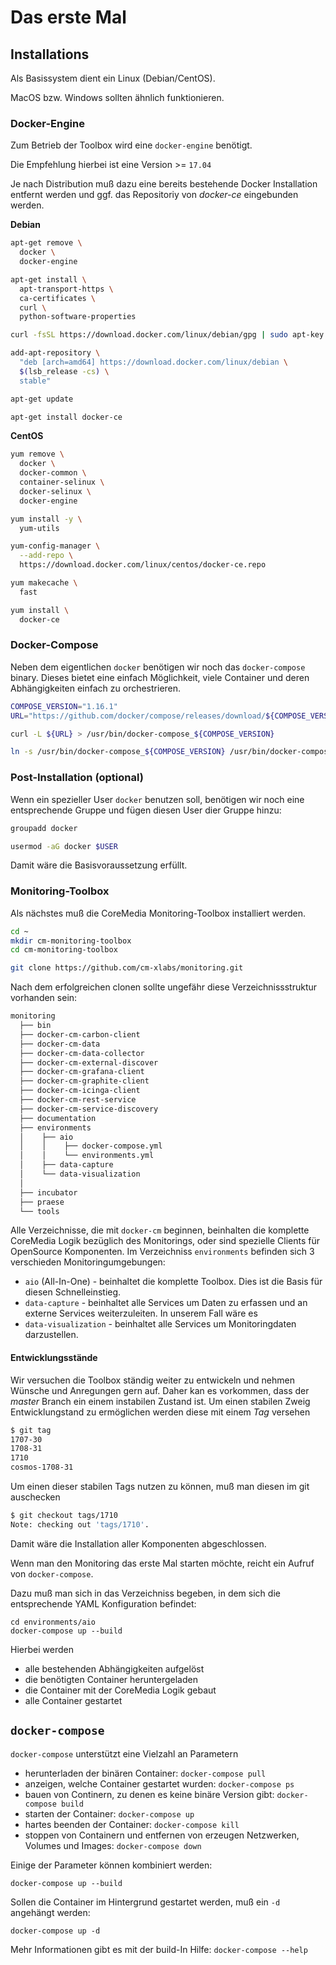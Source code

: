 
# Das erste Mal

## Installations

Als Basissystem dient ein Linux (Debian/CentOS).

MacOS bzw. Windows sollten ähnlich funktionieren.


### Docker-Engine

Zum Betrieb der Toolbox wird eine `docker-engine` benötigt.

Die Empfehlung hierbei ist eine Version >= `17.04`

Je nach Distribution muß dazu eine bereits bestehende Docker Installation entfernt werden und ggf. das Repositoriy von *docker-ce* eingebunden werden.

**Debian**

```bash
apt-get remove \
  docker \
  docker-engine

apt-get install \
  apt-transport-https \
  ca-certificates \
  curl \
  python-software-properties

curl -fsSL https://download.docker.com/linux/debian/gpg | sudo apt-key add -

add-apt-repository \
  "deb [arch=amd64] https://download.docker.com/linux/debian \
  $(lsb_release -cs) \
  stable"

apt-get update

apt-get install docker-ce
```

**CentOS**

```bash
yum remove \
  docker \
  docker-common \
  container-selinux \
  docker-selinux \
  docker-engine

yum install -y \
  yum-utils

yum-config-manager \
  --add-repo \
  https://download.docker.com/linux/centos/docker-ce.repo

yum makecache \
  fast

yum install \
  docker-ce
```

### Docker-Compose

Neben dem eigentlichen `docker` benötigen wir noch das `docker-compose` binary.
Dieses bietet eine einfach Möglichkeit, viele Container und deren Abhängigkeiten einfach zu orchestrieren.

```bash
COMPOSE_VERSION="1.16.1"
URL="https://github.com/docker/compose/releases/download/${COMPOSE_VERSION}/docker-compose-$(uname -s)-$(uname -m)"

curl -L ${URL} > /usr/bin/docker-compose_${COMPOSE_VERSION}

ln -s /usr/bin/docker-compose_${COMPOSE_VERSION} /usr/bin/docker-compose
```

### Post-Installation (optional)

Wenn ein spezieller User `docker` benutzen soll, benötigen wir noch eine entsprechende Gruppe und fügen diesen User dier Gruppe hinzu:

```bash
groupadd docker

usermod -aG docker $USER
```

Damit wäre die Basisvoraussetzung erfüllt.


### Monitoring-Toolbox

Als nächstes muß die CoreMedia Monitoring-Toolbox installiert werden.

```bash
cd ~
mkdir cm-monitoring-toolbox
cd cm-monitoring-toolbox

git clone https://github.com/cm-xlabs/monitoring.git
```

Nach dem erfolgreichen clonen sollte ungefähr diese Verzeichnissstruktur vorhanden sein:

```bash
monitoring
  ├── bin
  ├── docker-cm-carbon-client
  ├── docker-cm-data
  ├── docker-cm-data-collector
  ├── docker-cm-external-discover
  ├── docker-cm-grafana-client
  ├── docker-cm-graphite-client
  ├── docker-cm-icinga-client
  ├── docker-cm-rest-service
  ├── docker-cm-service-discovery
  ├── documentation
  ├── environments
  │    ├── aio
  │    │    ├── docker-compose.yml
  │    │    └── environments.yml
  │    ├── data-capture
  │    └── data-visualization
  │
  ├── incubator
  ├── praese
  └── tools
```

Alle Verzeichnisse, die mit `docker-cm` beginnen, beinhalten die komplette CoreMedia Logik bezüglich des Monitorings, oder sind spezielle Clients für OpenSource Komponenten.
Im Verzeichniss `environments` befinden sich 3 verschieden Monitoringumgebungen:

  * `aio` (All-In-One) - beinhaltet die komplette Toolbox. Dies ist die Basis für diesen Schnelleinstieg.
  * `data-capture` - beinhaltet alle Services um Daten zu erfassen und an externe Services weiterzuleiten. In unserem Fall wäre es
  * `data-visualization` - beinhaltet alle Services um Monitoringdaten darzustellen.

#### Entwicklungsstände

Wir versuchen die Toolbox ständig weiter zu entwickeln und nehmen Wünsche und Anregungen gern auf.
Daher kan es vorkommen, dass der *master* Branch ein einem instabilen Zustand ist.
Um einen stabilen Zweig Entwicklungstand zu ermöglichen werden diese mit einem *Tag* versehen

```bash
$ git tag
1707-30
1708-31
1710
cosmos-1708-31
```
Um einen dieser stabilen Tags nutzen zu können, muß man diesen im git auschecken

```bash
$ git checkout tags/1710
Note: checking out 'tags/1710'.
```
Damit wäre die Installation aller Komponenten abgeschlossen.























Wenn man den Monitoring das erste Mal starten möchte, reicht ein Aufruf von `docker-compose`.

Dazu muß man sich in das Verzeichniss begeben, in dem sich die entsprechende YAML Konfiguration befindet:


    cd environments/aio
    docker-compose up --build

Hierbei werden
 - alle bestehenden Abhängigkeiten aufgelöst
 - die benötigten Container heruntergeladen
 - die Container mit der CoreMedia Logik gebaut
 - alle Container gestartet

## `docker-compose`

`docker-compose` unterstützt eine Vielzahl an Parametern

 - herunterladen der binären Container: `docker-compose pull`
 - anzeigen, welche Container gestartet wurden: `docker-compose ps`
 - bauen von Continern, zu denen es keine binäre Version gibt: `docker-compose build`
 - starten der Container: `docker-compose up`
 - hartes beenden der Container: `docker-compose kill`
 - stoppen von Containern und entfernen von erzeugen Netzwerken, Volumes und Images: `docker-compose down`

Einige der Parameter können kombiniert werden:

    docker-compose up --build

Sollen die Container im Hintergrund gestartet werden, muß ein `-d` angehängt werden:

    docker-compose up -d


Mehr Informationen gibt es mit der build-In Hilfe: `docker-compose --help`
